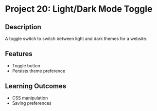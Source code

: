 # Project 20: Light/Dark Mode Toggle

## Description
A toggle switch to switch between light and dark themes for a website.

## Features
- Toggle button
- Persists theme preference

## Learning Outcomes
- CSS manipulation
- Saving preferences

